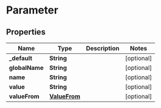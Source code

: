 

# Parameter

## Properties

Name | Type | Description | Notes
------------ | ------------- | ------------- | -------------
**_default** | **String** |  |  [optional]
**globalName** | **String** |  |  [optional]
**name** | **String** |  |  [optional]
**value** | **String** |  |  [optional]
**valueFrom** | [**ValueFrom**](ValueFrom.md) |  |  [optional]



